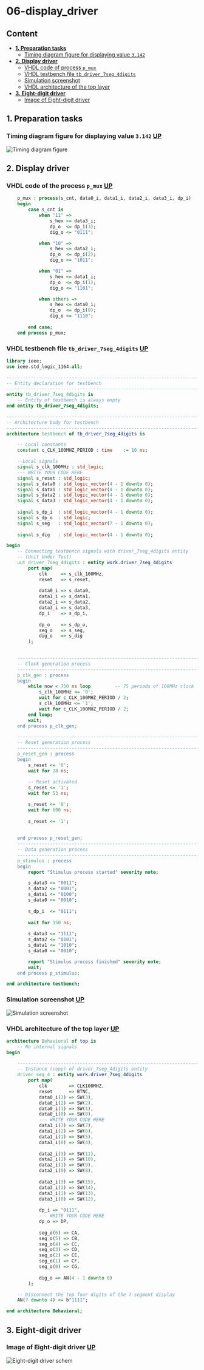 # 06-display_driver

## Content
- [**1. Preparation tasks**](https://github.com/xhruby28/Digital-electronics-1/tree/main/Labs/05-counter#1-preparation-tasks)
    - [Timing diagram figure for displaying value `3.142`](https://github.com/xhruby28/Digital-electronics-1/tree/main/Labs/05-counter#figure-with-connection-of-buttons-on-nexys-a7-board-up)
- [**2. Display driver**](https://github.com/xhruby28/Digital-electronics-1/tree/main/Labs/05-counter#2-bidirectional-counter)
    - [VHDL code of process `p_mux`](https://github.com/xhruby28/Digital-electronics-1/tree/main/Labs/05-counter#vhdl-code-of-process-p_cnt_up_down-up)
    - [VHDL testbench file `tb_driver_7seg_4digits`](https://github.com/xhruby28/Digital-electronics-1/tree/main/Labs/05-counter#vhdl-reset-and-stimulus-processes-from-testbench-file-tb_cnt_up_downvhd-up)
    - [Simulation screenshot](https://github.com/xhruby28/Digital-electronics-1/tree/main/Labs/05-counter#simulation-screenshot-up) 
    - [VHDL architecture of the top layer]()   
- [**3. Eight-digit driver**](https://github.com/xhruby28/Digital-electronics-1/tree/main/Labs/05-counter#3-top-level)
    - [Image of Eight-digit driver](https://github.com/xhruby28/Digital-electronics-1/tree/main/Labs/05-counter#image-of-top-layer-with-4-bit-4-bit-bidirectional-counter-and-a-16-bit-counter-up)


## 1. Preparation tasks

### Timing diagram figure for displaying value `3.142` [UP](O6_URL)

![Timing diagram figure](Images/wavedrom.png)

## 2. Display driver

### VHDL code of the process `p_mux` [UP](O6_URL) 

```vhdl
    p_mux : process(s_cnt, data0_i, data1_i, data2_i, data3_i, dp_i)
    begin
        case s_cnt is
            when "11" =>
                s_hex <= data3_i;
                dp_o  <= dp_i(3);
                dig_o <= "0111";

            when "10" =>
                s_hex <= data2_i;
                dp_o  <= dp_i(2);
                dig_o <= "1011";

            when "01" =>
                s_hex <= data1_i;
                dp_o  <= dp_i(1);
                dig_o <= "1101";

            when others =>
                s_hex <= data0_i;
                dp_o  <= dp_i(0);
                dig_o <= "1110";
                
        end case;
    end process p_mux;
```

### VHDL testbench file `tb_driver_7seg_4digits` [UP](O6_URL)

```vhdl
library ieee;
use ieee.std_logic_1164.all;

------------------------------------------------------------------------
-- Entity declaration for testbench
------------------------------------------------------------------------
entity tb_driver_7seg_4digits is
    -- Entity of testbench is always empty
end entity tb_driver_7seg_4digits;

------------------------------------------------------------------------
-- Architecture body for testbench
------------------------------------------------------------------------
architecture testbench of tb_driver_7seg_4digits is

    -- Local constants
    constant c_CLK_100MHZ_PERIOD : time    := 10 ns;

    --Local signals
    signal s_clk_100MHz : std_logic;
    --- WRITE YOUR CODE HERE
    signal s_reset : std_logic;
    signal s_data0 : std_logic_vector(4 - 1 downto 0);
    signal s_data1 : std_logic_vector(4 - 1 downto 0);
    signal s_data2 : std_logic_vector(4 - 1 downto 0);
    signal s_data3 : std_logic_vector(4 - 1 downto 0);
    
    signal s_dp_i  : std_logic_vector(4 - 1 downto 0);
    signal s_dp_o  : std_logic;
    signal s_seg   : std_logic_vector(7 - 1 downto 0);
    
    signal s_dig   : std_logic_vector(4 - 1 downto 0);

begin
    -- Connecting testbench signals with driver_7seg_4digits entity
    -- (Unit Under Test)
    uut_driver_7seg_4digits : entity work.driver_7seg_4digits
        port map(
            clk     => s_clk_100MHz, 
            reset   => s_reset, 
            
            data0_i => s_data0,
            data1_i => s_data1,
            data2_i => s_data2,
            data3_i => s_data3,
            dp_i    => s_dp_i,
             
            dp_o    => s_dp_o, 
            seg_o   => s_seg,
            dig_o   => s_dig
        );
    

    --------------------------------------------------------------------
    -- Clock generation process
    --------------------------------------------------------------------
    p_clk_gen : process
    begin
        while now < 750 ns loop         -- 75 periods of 100MHz clock
            s_clk_100MHz <= '0';
            wait for c_CLK_100MHZ_PERIOD / 2;
            s_clk_100MHz <= '1';
            wait for c_CLK_100MHZ_PERIOD / 2;
        end loop;
        wait;
    end process p_clk_gen;

    --------------------------------------------------------------------
    -- Reset generation process
    --------------------------------------------------------------------
    p_reset_gen : process
    begin
        s_reset <= '0';
        wait for 28 ns;
        
        -- Reset activated
        s_reset <= '1';
        wait for 53 ns;

        s_reset <= '0';
        wait for 600 ns;
        
        s_reset <= '1';
        
        
    end process p_reset_gen;
    --------------------------------------------------------------------
    -- Data generation process
    --------------------------------------------------------------------
    p_stimulus : process
    begin
        report "Stimulus process started" severity note;

        s_data3 <= "0011";
        s_data2 <= "0001";
        s_data1 <= "0100";
        s_data0 <= "0010";
               
        s_dp_i  <= "0111";
        
        wait for 350 ns;
        
        s_data3 <= "1111";
        s_data2 <= "0101";
        s_data1 <= "1010";
        s_data0 <= "0010";

        report "Stimulus process finished" severity note;
        wait;
    end process p_stimulus;

end architecture testbench;
```

### Simulation screenshot [UP](O6_URL)

![Simulation screenshot](Images/waveforms.png)

### VHDL architecture of the top layer [UP](O6_URL)

```vhdl
architecture Behavioral of top is
    -- No internal signals
begin

    --------------------------------------------------------------------
    -- Instance (copy) of driver_7seg_4digits entity
    driver_seg_4 : entity work.driver_7seg_4digits
        port map(
            clk        => CLK100MHZ,
            reset      => BTNC,
            data0_i(3) => SW(3),
            data0_i(2) => SW(2),
            data0_i(1) => SW(1),
            data0_i(0) => SW(0),
            --- WRITE YOUR CODE HERE
            data1_i(3) => SW(7),
            data1_i(2) => SW(6),
            data1_i(1) => SW(5),
            data1_i(0) => SW(4),
            
            data2_i(3) => SW(11),
            data2_i(2) => SW(10),
            data2_i(1) => SW(9),
            data2_i(0) => SW(8),
            
            data3_i(3) => SW(15),
            data3_i(2) => SW(14),
            data3_i(1) => SW(13),
            data3_i(0) => SW(12),
            
            dp_i => "0111",
            --- WRITE YOUR CODE HERE
            dp_o => DP,
            
            seg_o(6) => CA,
            seg_o(5) => CB,
            seg_o(4) => CC,
            seg_o(3) => CD,
            seg_o(2) => CE,
            seg_o(1) => CF,
            seg_o(0) => CG,
            
            dig_o => AN(4 - 1 downto 0)           
        );

    -- Disconnect the top four digits of the 7-segment display
    AN(7 downto 4) <= b"1111";

end architecture Behavioral;
```

## 3. Eight-digit driver

### Image of Eight-digit driver [UP](O6_URL)

![Eight-digit driver schem](Images/8-dd_schem.png)